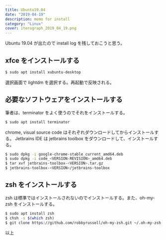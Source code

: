 ```yaml
---
title: Ubuntu19.04
date: "2019-04-19"
description: memo for install
category: "Linux"
cover: iterograph_2019_04_19.png
---
```


Ubuntu 19.04 が出たので install log を残しておこうと思う。

## xfce をインストールする

```bash
$ sudo apt install xubuntu-desktop
```
選択画面で lightdm を選択する。再起動で反映される。

## 必要なソフトウェアをインストールする

筆者は、terminator をよく使うのでそれをインストールする。
```bash
$ sudo apt install terminator
```
chrome, visual source code はそれぞれダウンロードしてからインストールする。
Jetbrains IDE は jetbrains toolbox をダウンロードして、インストールする。

```bash
$ sudo dpkg -i google-chrome-stable_current_amd64.deb
$ sudo dpkg -i code_<VERSION-REVISION>_amd64.deb
$ tar xvf jetbrains-toolbox-<VERSION>.tar.gz
$ jetbrains-toolbox-<VERSION>/jetbrains-toolbox
```

## zsh  をインストールする

zsh は標準ではインストールされないのでインストールする。また、oh-my-zsh をインストールする。

```bash
$ sudo apt install zsh
$ chsh -s $(which zsh)
$ git clone https://github.com/robbyrussell/oh-my-zsh.git ~/.oh-my-zsh
```

以上
